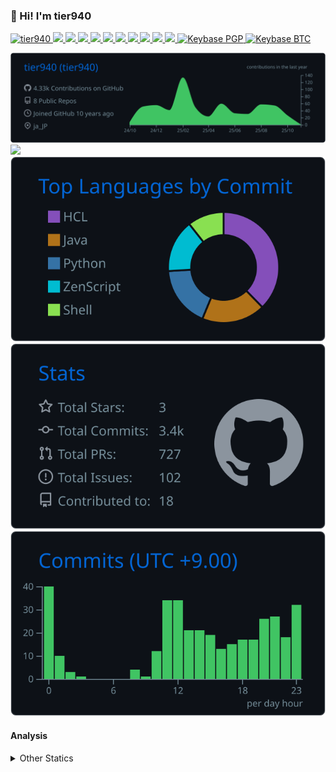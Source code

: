 ### 👋 Hi! I'm tier940

<p align="left"> 
  <a href="https://github.com/tier940/tier940/">
    <img src="https://komarev.com/ghpvc/?username=tier940" alt="tier940" />
  </a>
  <a href="http://twitter.com/tier940">
    <img height="20" src="https://img.shields.io/twitter/follow/tier940?label=Twitter&logo=twitter&style=flat" />
  </a>
  <a href="https://github.com/tier940">
    <img height="20" src="https://img.shields.io/github/followers/tier940?label=follow&logo=github&style=flat" />
  </a>
  <a href="https://www.reddit.com/user/tier940">
    <img height="20" src="https://img.shields.io/reddit/user-karma/combined/tier940?label=Reddit&logo=reddit&style=flat" />
  </a>
  <a href="https://stackoverflow.com/users/17317833/tier940">
    <img height="20" src="https://img.shields.io/stackexchange/stackoverflow/r/17317833?label=StackOverflow&logo=stack-overflow&style=flat" />
  </a>
  <a href="https://zenn.dev/tier940">
    <img height="20" src="https://zenn.badge.nikaera.com/s/tier940/likes" />
  </a>
  <a href="https://zenn.dev/tier940">
    <img height="20" src="https://zenn.badge.nikaera.com/s/tier940/followers" />
  </a>
  <a href="https://zenn.dev/tier940">
    <img height="20" src="https://zenn.badge.nikaera.com/s/tier940/articles" />
  </a>
  <a href="http://qiita.com/tier940">
    <img height="20" src="https://qiita-badge.apiapi.app/s/tier940/posts.svg" />
  </a>
  <a href="http://qiita.com/tier940">
    <img height="20" src="https://qiita-badge.apiapi.app/s/tier940/contributions.svg" />
  </a>
  <a href="https://github.com/tier940/tier940/">
    <img height="20" src="https://github.com/tier940/tier940/actions/workflows/main.yml/badge.svg" />
  </a>
  <a href="https://keybase.io/tier940">
    <img alt="Keybase PGP" src="https://img.shields.io/keybase/pgp/tier940">
  </a>
  <a href="https://keybase.io/tier940">
    <img alt="Keybase BTC" src="https://img.shields.io/keybase/btc/tier940">
  </a>
</p>

[![](https://raw.githubusercontent.com/tier940/tier940/main/profile-summary-card-output/github_dark/0-profile-details.svg)](https://github.com/vn7n24fzkq/github-profile-summary-cards)
[![](https://raw.githubusercontent.com/tier940/tier940/main/profile-summary-card-output/github_dark/1-repos-per-language.svg)](https://github.com/vn7n24fzkq/github-profile-summary-cards) [![](https://raw.githubusercontent.com/tier940/tier940/main/profile-summary-card-output/github_dark/2-most-commit-language.svg)](https://github.com/vn7n24fzkq/github-profile-summary-cards)
[![](https://raw.githubusercontent.com/tier940/tier940/main/profile-summary-card-output/github_dark/3-stats.svg)](https://github.com/vn7n24fzkq/github-profile-summary-cards) [![](https://raw.githubusercontent.com/tier940/tier940/main/profile-summary-card-output/github_dark/4-productive-time.svg)](https://github.com/vn7n24fzkq/github-profile-summary-cards)


#### Analysis
<!-- <img height="150" src="https://github.com/tier940/tier940/blob/master/images/stat.svg" alt="Alternative Text"/> -->

<details>
  <summary>Other Statics</summary>
  <!--START_SECTION:waka-->
![Code Time](http://img.shields.io/badge/Code%20Time-3%2C857%20hrs%2051%20mins-blue)

**🐱 My GitHub Data** 

> 📦 30.1 kB Used in GitHub's Storage 
 > 
> 💼 Opted to Hire
 > 
> 📜 11 Public Repositories 
 > 
> 🔑 3 Private Repositories 
 > 
**I'm an Early 🐤** 

```text
🌞 Morning                1778 commits        ████░░░░░░░░░░░░░░░░░░░░░   16.08 % 
🌆 Daytime                4036 commits        █████████░░░░░░░░░░░░░░░░   36.51 % 
🌃 Evening                4061 commits        █████████░░░░░░░░░░░░░░░░   36.73 % 
🌙 Night                  1181 commits        ███░░░░░░░░░░░░░░░░░░░░░░   10.68 % 
```
📅 **I'm Most Productive on Saturday** 

```text
Monday                   1079 commits        ██░░░░░░░░░░░░░░░░░░░░░░░   09.76 % 
Tuesday                  1878 commits        ████░░░░░░░░░░░░░░░░░░░░░   16.99 % 
Wednesday                1295 commits        ███░░░░░░░░░░░░░░░░░░░░░░   11.71 % 
Thursday                 1178 commits        ███░░░░░░░░░░░░░░░░░░░░░░   10.65 % 
Friday                   1506 commits        ███░░░░░░░░░░░░░░░░░░░░░░   13.62 % 
Saturday                 2142 commits        █████░░░░░░░░░░░░░░░░░░░░   19.37 % 
Sunday                   1978 commits        ████░░░░░░░░░░░░░░░░░░░░░   17.89 % 
```


📊 **This Week I Spent My Time On** 

```text
🕑︎ Time Zone: Asia/Tokyo

💬 Programming Languages: 
Other                    36 hrs 17 mins      ████████████████████████░   97.86 % 
Markdown                 17 mins             ░░░░░░░░░░░░░░░░░░░░░░░░░   00.80 % 
JSON                     8 mins              ░░░░░░░░░░░░░░░░░░░░░░░░░   00.38 % 
INI                      8 mins              ░░░░░░░░░░░░░░░░░░░░░░░░░   00.36 % 
YAML                     8 mins              ░░░░░░░░░░░░░░░░░░░░░░░░░   00.36 % 

🔥 Editors: 
Chrome                   36 hrs 14 mins      ████████████████████████░   97.76 % 
VS Code                  49 mins             █░░░░░░░░░░░░░░░░░░░░░░░░   02.24 % 

💻 Operating System: 
Windows                  35 hrs 27 mins      ████████████████████████░   95.63 % 
Unknown OS               1 hr 37 mins        █░░░░░░░░░░░░░░░░░░░░░░░░   04.37 % 
```

**I Mostly Code in Java** 

```text
Java                     13 repos            ███████████░░░░░░░░░░░░░░   43.33 % 
ZenScript                3 repos             ██░░░░░░░░░░░░░░░░░░░░░░░   10.00 % 
HTML                     2 repos             ██░░░░░░░░░░░░░░░░░░░░░░░   06.67 % 
Python                   1 repo              █░░░░░░░░░░░░░░░░░░░░░░░░   03.33 % 
Dockerfile               1 repo              █░░░░░░░░░░░░░░░░░░░░░░░░   03.33 % 
```



**Timeline**

![Lines of Code chart](https://raw.githubusercontent.com/tier940/tier940/main/assets/bar_graph.png)


 Last Updated on 21/05/2024 01:25:48 UTC
<!--END_SECTION:waka-->
</details>
